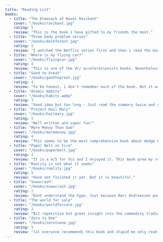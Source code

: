 ```yaml
---
title: "Reading List"
books:
  - title: "The Almanack of Naval Ravikant"
    cover: "/books/ravikant.jpg"
    rating: 5
    review: "This is the book i have gifted to my friends the most."
  - title: "Three body problem series"
    cover: "/books/darkforest.jpg"
    rating: 5
    review: "I watched the Netflix series first and then i read the books. The second book is a drag at first but has such a crazy satisfying ending. I love the mixture of physics concepts with scifi: eg. Fermi Paradox"
  - title: "Where is my flying car?"
    cover: "/books/flyingcar.jpg"
    rating: 4
    review: "This is one of the VC/ accelerationists books. Nonetheless good read to understand how we drown ourselves in regulation. Speaks to my heart as a German."
  - title: "Good to Great"
    cover: "/books/goodtogreat.jpg"
    rating: 4
    review: "To be honest, i don't remember much of the book. But it was a good read."
  - title: "Atomic Habits"
    cover: "/books/habits.webp"
    rating: 3
    review: "Good idea but too long - Just read the summary twice and you're good to go."
  - title: "Project Hail Mary"
    cover: "/books/hailmary.jpg"
    rating: 5
    review: "Well written and super fun!"
  - title: "More Money Than God"
    cover: "/books/moremoney.jpg"
    rating: 4
    review: "This seems to be the most comprehensive book about Hedge Funds. It is interesting that except RenCap nobody consistently keeps his/her edge."
  - title: "Paper Belt on Fire"
    cover: "/books/paperbelt.jpg"
    rating: 3
    review: "It is a 4/5 for Vcs and I enjoyed it. This book grew my respect for Peter Thiel and it is crazy that Vitalik was a Thiel Fellow!!! - Also: I am glad i did not stay in academia..."
  - title: "Reality is not what it seems"
    cover: "/books/reality.jpg"
    rating: 5
    review: "Have not finished it yet. But it is beautiful."
  - title: "Snowcrash"
    cover: "/books/snowcrash.jpg"
    rating: 2
    review: "Dont understand the hype. Just because Marc Andreessen posted about this does not make it any good. It is such a drag to read and i did not finish it."
  - title: "The world for sale"
    cover: "/books/worldforsale.jpg"
    rating: 3
    review: "Bit repetitive but great insight into the commodity trading industry! Entertaining read."
  - title: "Zero to One"
    cover: "/books/zerotoone.jpg"
    rating: 5
    review: "lol everyone recommends this book and stupid me only read one chapter in uni. I recently re-read it and it is a masterpiece. I think all books that are written by people that do not want to write a book are exceptional."        
---
```

